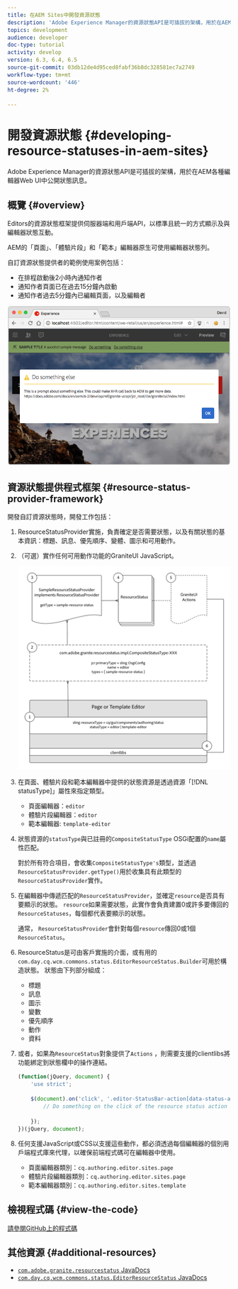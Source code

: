 ```yaml
---
title: 在AEM Sites中開發資源狀態
description: 'Adobe Experience Manager的資源狀態API是可插拔的架構，用於在AEM各種編輯器Web UI中公開狀態訊息。 '
topics: development
audience: developer
doc-type: tutorial
activity: develop
version: 6.3, 6.4, 6.5
source-git-commit: 03db12de4d95ced8fabf36b8dc328581ec7a2749
workflow-type: tm+mt
source-wordcount: '446'
ht-degree: 2%

---
```



# 開發資源狀態 {#developing-resource-statuses-in-aem-sites}

Adobe Experience Manager的資源狀態API是可插拔的架構，用於在AEM各種編輯器Web UI中公開狀態訊息。

## 概覽 {#overview}

Editors的資源狀態框架提供伺服器端和用戶端API，以標準且統一的方式顯示及與編輯器狀態互動。

AEM的「頁面」、「體驗片段」和「範本」編輯器原生可使用編輯器狀態列。

自訂資源狀態提供者的範例使用案例包括：

* 在排程啟動後2小時內通知作者
* 通知作者頁面已在過去15分鐘內啟動
* 通知作者過去5分鐘內已編輯頁面，以及編輯者

![AEM編輯器資源狀態概觀](assets/sample-editor-resource-status-screenshot.png)

## 資源狀態提供程式框架 {#resource-status-provider-framework}

開發自訂資源狀態時，開發工作包括：

1. ResourceStatusProvider實施，負責確定是否需要狀態，以及有關狀態的基本資訊：標題、訊息、優先順序、變體、圖示和可用動作。
2. （可選）實作任何可用動作功能的GraniteUI JavaScript。

   ![資源狀態體系結構](assets/sample-editor-resource-status-application-architecture.png)

3. 在頁面、體驗片段和範本編輯器中提供的狀態資源是透過資源「[!DNL statusType]」屬性來指定類型。

   * 頁面編輯器：`editor`
   * 體驗片段編輯器：`editor`
   * 範本編輯器: `template-editor`

4. 狀態資源的`statusType`與已註冊的`CompositeStatusType` OSGi配置的`name`屬性匹配。

   對於所有符合項目，會收集`CompositeStatusType's`類型，並透過`ResourceStatusProvider.getType()`用於收集具有此類型的`ResourceStatusProvider`實作。

5. 在編輯器中傳遞匹配的`ResourceStatusProvider`，並確定`resource`是否具有要顯示的狀態。 `resource`如果需要狀態，此實作會負責建置0或許多要傳回的`ResourceStatuses`，每個都代表要顯示的狀態。

   通常， `ResourceStatusProvider`會針對每個`resource`傳回0或1個`ResourceStatus`。

6. ResourceStatus是可由客戶實施的介面，或有用的`com.day.cq.wcm.commons.status.EditorResourceStatus.Builder`可用於構造狀態。 狀態由下列部分組成：

   * 標題
   * 訊息
   * 圖示
   * 變數
   * 優先順序
   * 動作
   * 資料

7. 或者，如果為`ResourceStatus`對象提供了`Actions` ，則需要支援的clientlibs將功能綁定到狀態欄中的操作連結。

   ```js
   (function(jQuery, document) {
       'use strict';
   
       $(document).on('click', '.editor-StatusBar-action[data-status-action-id="do-something"]', function () {
           // Do something on the click of the resource status action
   
       });
   })(jQuery, document);
   ```

8. 任何支援JavaScript或CSS以支援這些動作，都必須透過每個編輯器的個別用戶端程式庫來代理，以確保前端程式碼可在編輯器中使用。

   * 頁面編輯器類別：`cq.authoring.editor.sites.page`
   * 體驗片段編輯器類別：`cq.authoring.editor.sites.page`
   * 範本編輯器類別：`cq.authoring.editor.sites.template`

## 檢視程式碼 {#view-the-code}

[請參閱GitHub上的程式碼](https://github.com/Adobe-Consulting-Services/acs-aem-samples/tree/master/bundle/src/main/java/com/adobe/acs/samples/resourcestatus/impl/SampleEditorResourceStatusProvider.java)

## 其他資源 {#additional-resources}

* [`com.adobe.granite.resourcestatus` JavaDocs](https://helpx.adobe.com/experience-manager/6-5/sites/developing/using/reference-materials/javadoc/com/adobe/granite/resourcestatus/package-summary.html)
* [`com.day.cq.wcm.commons.status.EditorResourceStatus` JavaDocs](https://helpx.adobe.com/experience-manager/6-5/sites/developing/using/reference-materials/javadoc/com/day/cq/wcm/commons/status/EditorResourceStatus.html)
